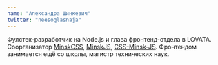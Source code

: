 ```yaml
---
name: "Александра Шинкевич"
twitter: "neesoglasnaja"
---
```


Фулстек-разработчик на Node.js и глава фронтенд-отдела в LOVATA. Соорганизатор [MinskCSS](https://twitter.com/MinskCSS), [MinskJS](https://twitter.com/MinskJS), [CSS-Minsk-JS](https://css-minsk-js.by/). Фронтендом занимается ещё со школы, магистр технических наук.
